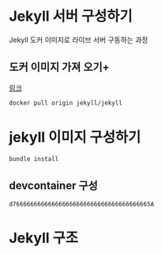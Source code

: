 
# Jekyll 서버 구성하기

Jekyll 도커 이미지로 라이브 서버 구동하는 과정

## 도커 이미지 가져 오기+

[링크](https://hub.docker.com/r/jekyll/jekyll/)

```bash
docker pull origin jekyll/jekyll
```

# jekyll 이미지 구성하기

```bash
bundle install
```
## devcontainer 구성
	d766666666666666666666666666666666666665A


# Jekyll 구조

